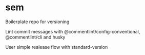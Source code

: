 # sem

Boilerplate repo for versioning

Lint commit messages with @commentlint/config-conventional, @commentlint/cli and husky

User simple realease flow with standard-version
